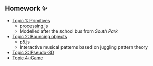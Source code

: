## Homework ✨
- [Topic 1: Primitives](https://george-a-shoemaker.github.io/risd-processing/processingjs/george-hw-1.html)
  - [processing.js](https://github.com/processing-js/processing-js)
  - Modelled after the school bus from *South Park*
- [Topic 2: Bouncing objects](https://george-a-shoemaker.github.io/risd-processing/p5/george-hw-2/george-hw-2.html)
  - [p5.js](https://p5js.org/)
  - Interactive musical patterns based on juggling pattern theory
- [Topic 3: Pseudo-3D](https://george-a-shoemaker.github.io/risd-processing/p5/george-hw-3/george-hw-3.html)
- [Topic 4: Game](https://george-a-shoemaker.github.io/risd-processing/p5/george-hw-4/george-hw-4.html)

